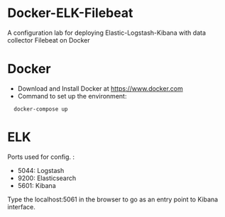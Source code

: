 # Docker-ELK-Filebeat

A configuration lab for deploying Elastic-Logstash-Kibana with data collector Filebeat on Docker

# Docker

- Download and Install Docker at https://www.docker.com
- Command to set up the environment:

```
  docker-compose up
```

# ELK

Ports used for config. :

- 5044: Logstash
- 9200: Elasticsearch
- 5601: Kibana

Type the localhost:5061 in the browser to go as an entry point to Kibana interface.
